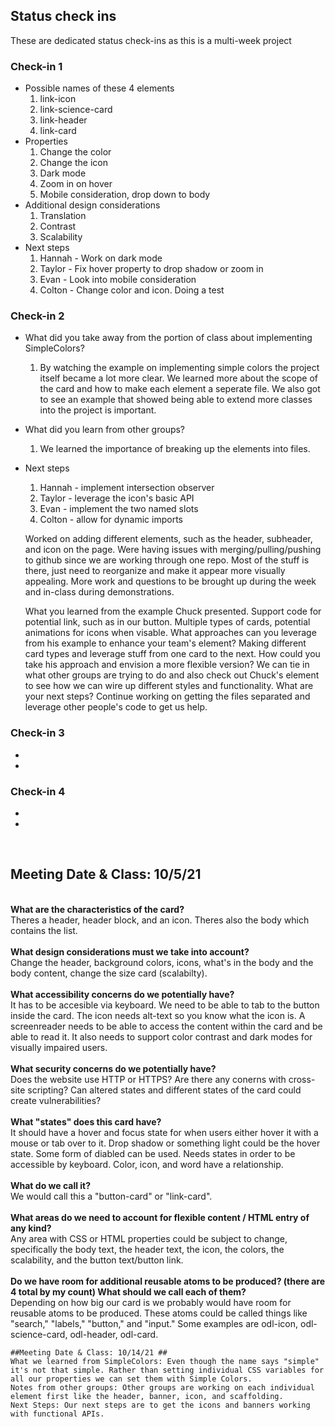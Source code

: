 ## Status check ins
These are dedicated status check-ins as this is a multi-week project
### Check-in 1
- Possible names of these 4 elements 
  1. link-icon
  2. link-science-card
  3. link-header
  4. link-card
- Properties
  1. Change the color
  2. Change the icon
  3. Dark mode
  4. Zoom in on hover
  5. Mobile consideration, drop down to body
- Additional design considerations
  1. Translation
  2. Contrast
  3. Scalability
- Next steps
  1. Hannah - Work on dark mode 
  2. Taylor - Fix hover property to drop shadow or zoom in
  3. Evan - Look into mobile consideration
  4. Colton - Change color and icon. Doing a test
### Check-in 2
- What did you take away from the portion of class about implementing SimpleColors?
  1. By watching the example on implementing simple colors the project itself became a lot more clear. We learned more about the scope of the card and how to make each element a seperate file. We also got to see an example that showed being able to extend more classes into the project is important.
- What did you learn from other groups?
  1. We learned the importance of breaking up the elements into files.
- Next steps
  1. Hannah - implement intersection observer
  2. Taylor - leverage the icon's basic API
  3. Evan - implement the two named slots
  4. Colton - allow for dynamic imports

  Worked on adding different elements, such as the header, subheader, and icon on the page. Were having issues with merging/pulling/pushing to github since we 
  are working through one repo. Most of the stuff is there, just need to reorganize and make it appear more visually appealing. More work and questions
  to be brought up during the week and in-class during demonstrations.

  What you learned from the example Chuck presented.
  Support code for potential link, such as in our button. Multiple types of cards, potential animations for icons when visable.
  What approaches can you leverage from his example to enhance your team's element?
Making different card types and leverage stuff from one card to the next.
  How could you take his approach and envision a more flexible version?
  We can tie in what other groups are trying to do and also check out Chuck's element to see how we can wire up different styles and functionality.
  What are your next steps?
  Continue working on getting the files separated and leverage other people's code to get us help. 
### Check-in 3
- 
- 
### Check-in 4
-
-
<br>
<h2>Meeting Date & Class: 10/5/21 </h2>
<br>
<b>What are the characteristics of the card?</b>
<br>
    Theres a header, header block, and an icon. Theres also the body which contains the list. 
<br>
<br>
<b>What design considerations must we take into account? </b>
<br>
    Change the header, background colors, icons, what's in the body and the body content, change the size card (scalabilty).
<br>
<br>
<b>What accessibility concerns do we potentially have?</b>
<br>
  It has to be accesible via keyboard. We need to be able to tab to the button inside the card. The icon needs alt-text so you know what the icon is. A screenreader needs to be able to access the content within the card and be able to read it. It also needs to support color contrast and dark modes for visually impaired users. 
<br>
<br>
<b>What security concerns do we potentially have? </b>
<br>
  Does the website use HTTP or HTTPS? Are there any conerns with cross-site scripting? Can altered states and different states of the card could create vulnerabilities? 
<br>
<br>
<b>What "states" does this card have? </b>
<br>
  It should have a hover and focus state for when users either hover it with a mouse or tab over to it. Drop shadow or something light could be the hover state. Some form of diabled can be used. Needs states in order to be accessible by keyboard. Color, icon, and word have a relationship.
<br>
<br>
<b>What do we call it?</b>
<br>
    We would call this a "button-card" or "link-card". 
<br>
<br>
<b>What areas do we need to account for flexible content / HTML entry of any kind?</b>
<br>
    Any area with CSS or HTML properties could be subject to change, specifically the body text, the header text, the icon, the colors, the scalability, and the button text/button link.
<br>
<br>
<b>Do we have room for additional reusable atoms to be produced? (there are 4 total by my count)
What should we call each of them?</b>
<br>
    Depending on how big our card is we probably would have room for reusable atoms to be produced. These atoms could be called things like "search," "labels," "button," and "input." Some examples are odl-icon, odl-science-card, odl-header, odl-card.
    
    ##Meeting Date & Class: 10/14/21 ##
    What we learned from SimpleColors: Even though the name says "simple" it's not that simple. Rather than setting individual CSS variables for all our properties we can set them with Simple Colors. 
    Notes from other groups: Other groups are working on each individual element first like the header, banner, icon, and scaffolding. 
    Next Steps: Our next steps are to get the icons and banners working with functional APIs. 

